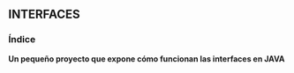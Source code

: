 ## INTERFACES
### Índice
**Un pequeño proyecto que expone cómo funcionan las __interfaces__ en JAVA**
